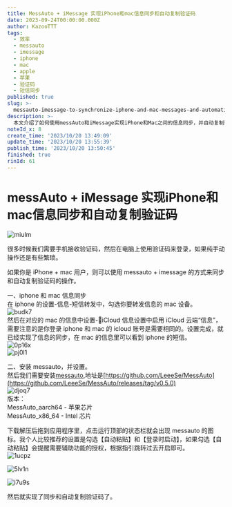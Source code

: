 ```yaml
---
title: MessAuto + iMessage 实现iPhone和mac信息同步和自动复制验证码
date: 2023-09-24T00:00:00.000Z
author: KazooTTT
tags:
  - 效率
  - messauto
  - imessage
  - iphone
  - mac
  - apple
  - 苹果
  - 验证码
  - 短信同步
published: true
slug: >-
  messauto-imessage-to-synchronize-iphone-and-mac-messages-and-automatically-copy-captchagraphic-bed-edition
description: >-
  本文介绍了如何使用messAuto和iMessage实现iPhone和Mac之间的信息同步，并自动复制验证码。首先，在iPhone的设置中启用短信转发到Mac，并在Mac上启用iCloud信息同步。接着，安装messAuto应用程序，并设置自动粘贴和登录时启动功能，以实现验证码的自动复制。这一过程简化了在不同设备间传递验证码的操作，提高了使用效率。
noteId_x: 8
create_time: '2023/10/20 13:49:09'
update_time: '2023/10/20 13:55:39'
publish_time: '2023/10/20 13:50:45'
finished: true
rinId: 61
---
```


# messAuto + iMessage 实现iPhone和mac信息同步和自动复制验证码

![miulm](https://pictures.kazoottt.top/2024/01/20240119-4bb8c89272c9863bfb0aa6e2030850f5.webp)

很多时候我们需要手机接收验证码，然后在电脑上使用验证码来登录，如果纯手动操作还是有些繁琐。

如果你是 iPhone + mac 用户，则可以使用 messauto + imessage 的方式来同步和自动复制验证码的操作。

一、iphone 和 mac 信息同步  
在 iphone 的设置-信息-短信转发中，勾选你要转发信息的 mac 设备。  
![budk7](https://pictures.kazoottt.top/2024/01/20240119-bfea1be1a394860ac21d1ec20a879065.webp)  
然后在对应的 mac 的信息中设置-iCloud 信息设置中启用 iCloud 云端“信息”，需要注意的是你登录 iphone 和 mac 的 icloud 账号是需要相同的。设置完成，就已经实现了信息的同步，在 mac 的信息里可以看到 iphone 的短信。  
![0p16x](https://pictures.kazoottt.top/2024/01/20240119-a64ff82a345fab5bf64da2c34f925158.webp)  
![pj0l1](https://pictures.kazoottt.top/2024/01/20240119-7e26031c5ed3b0ca8f1b26ab170e1207.webp)

二、安装 messauto，并设置。  
然后我们需要安装[messauto](https://github.com/LeeeSe/MessAuto),地址是[https://github.com/LeeeSe/MessAuto](https://github.com/LeeeSe/MessAuto/releases/tag/v0.5.0)  
![djoq7](https://pictures.kazoottt.top/2024/01/20240119-721babc141ee23a2300868bbd701179c.webp)  
版本：  
MessAuto_aarch64 - 苹果芯片  
MessAuto_x86_64 - Intel 芯片

下载解压后拖到应用程序里，点击运行顶部的状态栏就会出现 messauto 的图标。我个人比较推荐的设置是勾选【自动粘贴】和【登录时启动】，如果勾选【自动粘贴】会提醒需要辅助功能的授权，根据指引跳转过去开启即可。  
![1ucpz](https://pictures.kazoottt.top/2024/01/20240119-9c5f093d1e3b8cf22ceaf76a571934cf.webp)

![5lv1n](https://pictures.kazoottt.top/2024/01/20240119-4cee2f123c685983258b5a8e3a77e1d4.webp)

![i7u9s](https://pictures.kazoottt.top/2024/01/20240119-600df9cf2f1f2e83fac30b3b6ea4dc98.webp)

然后就实现了同步和自动复制验证码了。
